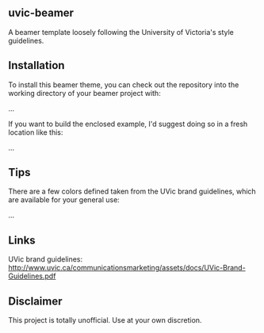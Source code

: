 ## uvic-beamer

A beamer template loosely following the University of Victoria's style guidelines.

## Installation

To install this beamer theme, you can check out the repository into the working directory of your beamer project with:

...

If you want to build the enclosed example, I'd suggest doing so in a fresh location like this:

...

## Tips

There are a few colors defined taken from the UVic brand guidelines, which are available for your general use:

...

## Links

UVic brand guidelines: http://www.uvic.ca/communicationsmarketing/assets/docs/UVic-Brand-Guidelines.pdf 

## Disclaimer

This project is totally unofficial. Use at your own discretion.